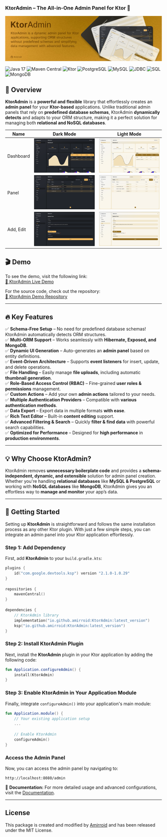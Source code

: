 ### **KtorAdmin – The All-in-One Admin Panel for Ktor 🚀**

![KtorAdmin Banner](/art/banner.jpg)

![Java 17](https://img.shields.io/badge/Java-17-blue?style=flat-square)
![Maven Central](https://img.shields.io/maven-central/v/io.github.amirroid/KtorAdmin?style=flat-square)
![Ktor](https://img.shields.io/badge/Ktor-%E2%9C%94-brightgreen?style=flat-square)
![PostgreSQL](https://img.shields.io/badge/PostgreSQL-%E2%9C%94-brightgreen?style=flat-square)
![MySQL](https://img.shields.io/badge/MySQL-%E2%9C%94-brightgreen?style=flat-square)
![JDBC](https://img.shields.io/badge/JDBC-%E2%9C%94-brightgreen?style=flat-square)
![SQL](https://img.shields.io/badge/SQL-%E2%9C%94-brightgreen?style=flat-square)
![MongoDB](https://img.shields.io/badge/MongoDB-%E2%9C%94-brightgreen?style=flat-square)

## **🌟 Overview**

**KtorAdmin** is a **powerful and flexible** library that effortlessly creates an **admin panel** for your **Ktor-based** applications. Unlike traditional admin panels that rely on **predefined database schemas**, KtorAdmin **dynamically
detects** and adapts to your ORM structure, making it a perfect solution for managing both **relational and NoSQL
databases**.

| Name      | Dark Mode                        | Light Mode                         |
|-----------|----------------------------------|------------------------------------|
| Dashboard | ![Dark](/art/dark_dashboard.png) | ![Light](/art/light_dashboard.png) |
| Panel     | ![Dark](/art/panel_dark.png)     | ![Light](/art/panel_light.png)     |
| Add, Edit | ![Dark](/art/upsert_dark.png)    | ![Light](/art/upsert_light.png)    |

## **🎬 Demo**

To see the demo, visit the following link:  
[🔗 KtorAdmin Live Demo](https://ktoradmindemo-production.up.railway.app/admin)

For the source code, check out the repository:  
[🔗 KtorAdmin Demo Repository](https://github.com/Amirroid/KtorAdminDemo)

---

## **🔥 Key Features**

✅ **Schema-Free Setup** – No need for predefined database schemas! KtorAdmin automatically detects ORM structures.  
✅ **Multi-ORM Support** – Works seamlessly with **Hibernate, Exposed, and MongoDB**.  
✅ **Dynamic UI Generation** – Auto-generates an **admin panel** based on entity definitions.  
✅ **Event-Driven Architecture** – Supports **event listeners** for insert, update, and delete operations.  
✅ **File Handling** – Easily manage **file uploads**, including automatic **thumbnail generation**.  
✅ **Role-Based Access Control (RBAC)** – Fine-grained **user roles & permissions** management.  
✅ **Custom Actions** – Add your own **admin actions** tailored to your needs.  
✅ **Multiple Authentication Providers** – Compatible with **various authentication methods**.  
✅ **Data Export** – Export data in multiple formats **with ease**.  
✅ **Rich Text Editor** – Built-in **content editing** support.  
✅ **Advanced Filtering & Search** – Quickly **filter & find data** with powerful search capabilities.  
✅ **Optimized for Performance** – Designed for **high performance** in **production environments**.

---

## **💡 Why Choose KtorAdmin?**

KtorAdmin removes **unnecessary boilerplate code** and provides a **schema-independent, dynamic, and extensible**
solution for admin panel creation. Whether you're handling **relational databases** like **MySQL & PostgreSQL** or
working with **NoSQL databases** like **MongoDB**, KtorAdmin gives you an effortless way to **manage and monitor** your
app’s data.

---

## **🚀 Getting Started**

Setting up **KtorAdmin** is straightforward and follows the same installation process as any other Ktor plugin. With
just a few simple steps, you can integrate an admin panel into your Ktor application effortlessly.

### **Step 1: Add Dependency**

First, add **KtorAdmin** to your `build.gradle.kts`:

```kotlin
plugins {
    id("com.google.devtools.ksp") version "2.1.0-1.0.29"
}

repositories {
    mavenCentral()
}

dependencies {
    // KtorAdmin library
    implementation("io.github.amirroid:KtorAdmin:latest_version")
    ksp("io.github.amirroid:KtorAdmin:latest_version")
}
```

### **Step 2: Install KtorAdmin Plugin**

Next, install the **KtorAdmin** plugin in your Ktor application by adding the following code:

```kotlin
fun Application.configureAdmin() {
    install(KtorAdmin)
}
```

### **Step 3: Enable KtorAdmin in Your Application Module**

Finally, integrate `configureAdmin()` into your application's main module:

```kotlin
fun Application.module() {
    // Your existing application setup
    ...

    // Enable KtorAdmin
    configureAdmin()
}
```

### **Access the Admin Panel**

Now, you can access the admin panel by navigating to:

```
http://localhost:8080/admin
```

📖 **Documentation:** For more detailed usage and advanced configurations, visit
the [Documentation](https://amirreza-gholami.gitbook.io/ktor-admin).

---

## **License**

This package is created and modified by [Amirroid](https://github.com/Amirroid) and has been released under the MIT
License.